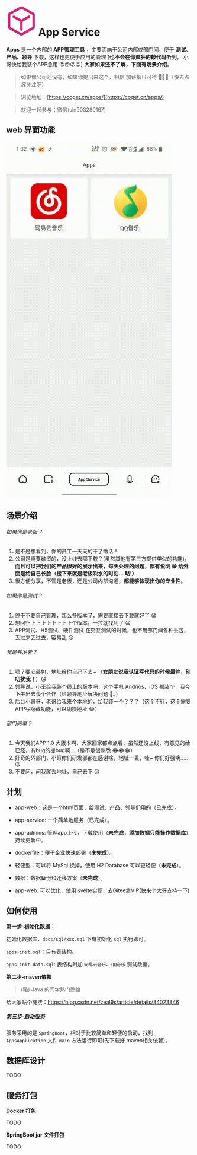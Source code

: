 # <img src="docs/img/app-128.svg" width="80" height="80"> App Service

**Apps** 是一个内部的 **APP管理工具** ，主要面向于公司内部或部门间，便于 **测试**、**产品**、**领导** 下载，这样也更便于应用的管理 (**也不会在你疯狂的敲代码听到**， 小哥快给我装个APP急用 😝😝😝😝) **大家如果还不了解，下面有场景介绍**。



>  如果你公司还没有，如果你提出来这个，相信 加薪指日可待 🌹🌹🌹（快去点波关注吧）

> 浏览地址：[https://coget.cn/apps/](https://coget.cn/apps/)

> 欢迎一起参与：微信(sin903280167)



## web 界面功能

![类图](docs/img/web-demonstration.gif)





## 场景介绍



###### 如果你是老板？

1. 是不是想看到，你的员工一天天的干了啥活！
2. 公司是需要融资的，没上线去哪下载？(虽然其他有第三方提供类似的功能)，**而且可以把我们的产品很好的展示出来，每天处理的问题，都有说明 😁 给外面是给自己长脸（接下来就是老板吹水的时刻... 略!）**
3. 很方便分享，不管是老板，还是公司内部沟通，**都能够体现出你的专业性**。



###### 如果你是测试？

1. 终于不要自己管理，那么多版本了，需要直接去下载就好了 😁
2. 想回归上上上上上上上上个版本，一拉就找到了 😀
3. APP测试、H5测试、硬件测试 在交互测试的时候，也不用部门间各种丢包，丢过来丢过去，容易乱 😣



###### 我是开发者？

1. 嗯？要安装包，地址给你自己下去~ （**女朋友说我认证写代码的时候最帅，别叨扰我！**）😘
2. 领导说，小王给我装个线上的版本吧，这个手机 Andrios、iOS 都装个，我今下午出去谈个合作（给领导地址解决问题 🎈。）
3. 后台小哥哥，老哥给我来个本地的，给我装一个？？？（这个不行，这个需要APP写隐藏功能，可以切换地址 😂）



###### 部门同事？

1. 今天我们APP 1.0 大版本啊，大家回家都点点看，虽然还没上线，有意见的给已经，有bug的提bug啊...（是不是很熟悉 😂😂😂）
2. 好奇的外部门，小哥你们研发部都在感谢啥，地址一丢，哇~ 你们好强噢..... 😘
3. 不要问，问我就丢地址，自己去下 😘



## 计划

- app-web：这是一个html页面，给测试、产品、领导们用的（已完成）。
- app-service: 一个简单地服务（已完成）。
- app-admins: 管理app上传，下载使用（**未完成，添加数据只能操作数据库**）持续更新中。

- dockerfile：便于企业快速部署（**未完成**）。
- 轻便型：可以将 MySql 换掉，使用 H2 Database 可以更轻便（**未完成**）。
- 数据：数据备份和迁移方案（**未完成**）。
- app-web: 可以优化，使用 svelte实现，去Gitee拿VIP(快来个大哥支持一下)



## 如何使用

**第一步-初始化数据：**

初始化数据库，`docs/sql/xxx.sql` 下有初始化 `sql` 执行即可。

`apps-init.sql`：只有表结构。

`apps-init-data.sql`: 表结构附加 `网易云音乐`、`QQ音乐` 测试数据。


**第二步-maven依赖**


> (略) Java 的同学熟门熟路

给大家贴个链接：https://blog.csdn.net/zeal9s/article/details/84023846

##### 第三步-启动服务

服务采用的是 `SpringBoot`，相对于比较简单和轻便的启动，找到 `AppsApplication` 文件 `main` 方法运行即可(先下载好 maven相关依赖)。


## 数据库设计

TODO


## 服务打包



**Docker 打包**

TODO



**SpringBoot jar 文件打包**

TODO